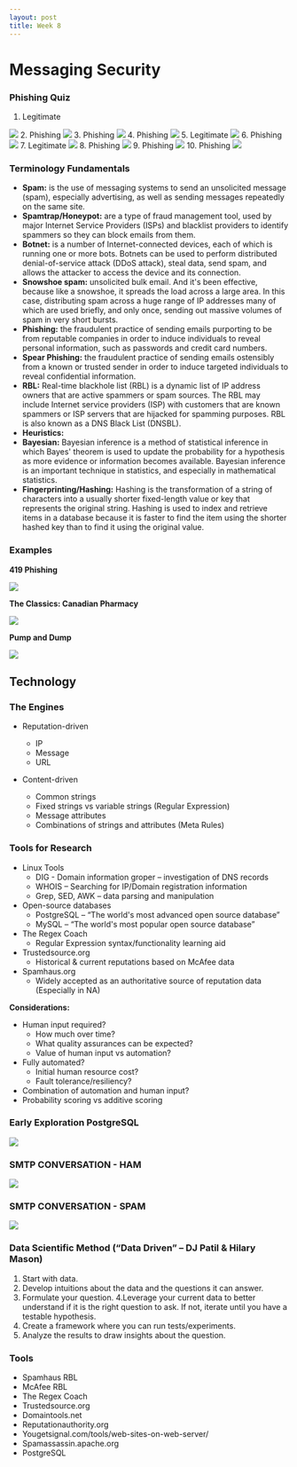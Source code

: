 ```yaml
---
layout: post
title: Week 8
---
```

# Messaging Security
### Phishing Quiz
1. Legitimate
<img src= "https://raw.githubusercontent.com/viscovin/viscovin.github.io/master/images/phishQ1.JPG">
2. Phishing 
<img src= "https://raw.githubusercontent.com/viscovin/viscovin.github.io/master/images/phishQ2.JPG">
3. Phishing
<img src= "https://raw.githubusercontent.com/viscovin/viscovin.github.io/master/images/phishQ3.JPG">
4. Phishing
<img src= "https://raw.githubusercontent.com/viscovin/viscovin.github.io/master/images/phishQ4.JPG">
5. Legitimate
<img src= "https://raw.githubusercontent.com/viscovin/viscovin.github.io/master/images/phishQ5.JPG">
6. Phishing
<img src= "https://raw.githubusercontent.com/viscovin/viscovin.github.io/master/images/phishQ6.JPG">
7. Legitimate
<img src= "https://raw.githubusercontent.com/viscovin/viscovin.github.io/master/images/phishQ7.JPG">
8. Phishing
<img src= "https://raw.githubusercontent.com/viscovin/viscovin.github.io/master/images/phishQ8.JPG">
9. Phishing
<img src= "https://raw.githubusercontent.com/viscovin/viscovin.github.io/master/images/phishQ9.JPG">
10. Phishing
<img src= "https://raw.githubusercontent.com/viscovin/viscovin.github.io/master/images/phishQ10.JPG">

### Terminology Fundamentals
- **Spam:** is the use of messaging systems to send an unsolicited message (spam), especially advertising, as well as sending messages repeatedly on the same site.
- **Spamtrap/Honeypot:** are a type of fraud management tool, used by major Internet Service Providers (ISPs) and blacklist providers to identify spammers so they can block emails from them. 
- **Botnet:** is a number of Internet-connected devices, each of which is running one or more bots. Botnets can be used to perform distributed denial-of-service attack (DDoS attack), steal data, send spam, and allows the attacker to access the device and its connection. 
- **Snowshoe spam:** unsolicited bulk email. And it's been effective, because like a snowshoe, it spreads the load across a large area. In this case, distributing spam across a huge range of IP addresses many of which are used briefly, and only once, sending out massive volumes of spam in very short bursts.
- **Phishing:** the fraudulent practice of sending emails purporting to be from reputable companies in order to induce individuals to reveal personal information, such as passwords and credit card numbers. 
- **Spear Phishing:** the fraudulent practice of sending emails ostensibly from a known or trusted sender in order to induce targeted individuals to reveal confidential information. 
- **RBL:** Real-time blackhole list (RBL) is a dynamic list of IP address owners that are active spammers or spam sources. The RBL may include Internet service providers (ISP) with customers that are known spammers or ISP servers that are hijacked for spamming purposes. RBL is also known as a DNS Black List (DNSBL).
- **Heuristics:** 
- **Bayesian:** Bayesian inference is a method of statistical inference in which Bayes' theorem is used to update the probability for a hypothesis as more evidence or information becomes available. Bayesian inference is an important technique in statistics, and especially in mathematical statistics.
- **Fingerprinting/Hashing:** Hashing is the transformation of a string of characters into a usually shorter fixed-length value or key that represents the original string. Hashing is used to index and retrieve items in a database because it is faster to find the item using the shorter hashed key than to find it using the original value.

### Examples
**419 Phishing**

<img src= "https://raw.githubusercontent.com/viscovin/viscovin.github.io/master/images/419.JPG">

**The Classics: Canadian Pharmacy**

<img src= "https://raw.githubusercontent.com/viscovin/viscovin.github.io/master/images/cdn.JPG">

**Pump and Dump**

<img src= "https://raw.githubusercontent.com/viscovin/viscovin.github.io/master/images/pnd.JPG">

## Technology 
### The Engines
- Reputation-driven
    - IP
    - Message
    - URL

- Content-driven
    - Common strings
    - Fixed strings vs variable strings (Regular Expression)
    - Message attributes
    - Combinations of strings and attributes (Meta Rules)

### Tools for Research 
- Linux Tools
    - DIG - Domain information groper – investigation of DNS records
    - WHOIS – Searching for IP/Domain registration information
    - Grep, SED, AWK – data parsing and manipulation 
- Open-source databases
    - PostgreSQL – “The world's most advanced open source database”
    - MySQL – “The world's most popular open source database”
- The Regex Coach
    - Regular Expression syntax/functionality learning aid
- Trustedsource.org
    - Historical & current reputations based on McAfee data
- Spamhaus.org
    - Widely accepted as an authoritative source of reputation data (Especially in NA)

**Considerations:**
- Human input required?
    - How much over time?
    - What quality assurances can be expected?
    - Value of human input vs automation?
- Fully automated?
    - Initial human resource cost?
    - Fault tolerance/resiliency?
- Combination of automation and human input?
- Probability scoring vs additive scoring

### Early Exploration PostgreSQL
<img src= "https://raw.githubusercontent.com/viscovin/viscovin.github.io/master/images/sql1.JPG">

### SMTP CONVERSATION - HAM 
<img src= "https://raw.githubusercontent.com/viscovin/viscovin.github.io/master/images/smtpSafe.JPG">

### SMTP CONVERSATION - SPAM
<img src= "https://raw.githubusercontent.com/viscovin/viscovin.github.io/master/images/smtpSpam.JPG">

### Data Scientific Method (“Data Driven” – DJ Patil & Hilary Mason)
1. Start with data.
2. Develop intuitions about the data and the questions it can answer.
3. Formulate your question.
4.Leverage your current data to better understand if it is the right question to ask. If not, iterate until you have a testable hypothesis.
5. Create a framework where you can run tests/experiments.
6. Analyze the results to draw insights about the question.

### Tools
- Spamhaus RBL
- McAfee RBL
- The Regex Coach
- Trustedsource.org
- Domaintools.net
- Reputationauthority.org
- Yougetsignal.com/tools/web-sites-on-web-server/
- Spamassassin.apache.org
- PostgreSQL









